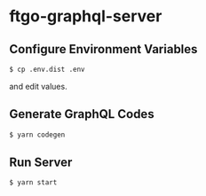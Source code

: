 # ftgo-graphql-server

## Configure Environment Variables

```bash
$ cp .env.dist .env
```

and edit values.

## Generate GraphQL Codes

```bash
$ yarn codegen
```

## Run Server

```bash
$ yarn start
```
